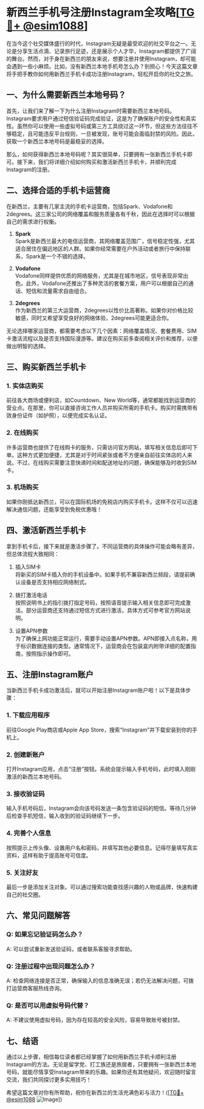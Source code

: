# 新西兰手机号注册Instagram全攻略[[TG💪+ @esim1088](https://t.me/s/esim1088)]

在当今这个社交媒体盛行的时代，Instagram无疑是最受欢迎的社交平台之一。无论是分享生活点滴、记录旅行足迹，还是展示个人才华，Instagram都提供了广阔的舞台。然而，对于身在新西兰的朋友来说，想要注册并使用Instagram，却可能会遇到一些小麻烦。比如，没有新西兰本地手机号怎么办？别担心！今天这篇文章将手把手教你如何用新西兰手机卡成功注册Instagram，轻松开启你的社交之旅。

## 一、为什么需要新西兰本地号码？

首先，让我们来了解一下为什么注册Instagram时需要新西兰本地号码。Instagram要求用户通过短信验证码完成验证，这是为了确保账户的安全性和真实性。虽然你可以使用一些虚拟号码或第三方工具绕过这一环节，但这些方法往往不够稳定，且可能违反平台规则，一旦被发现，账号可能会面临封禁的风险。因此，获取一个新西兰本地号码是最稳妥的选择。

那么，如何获得新西兰本地号码呢？其实很简单，只要拥有一张新西兰手机卡即可。接下来，我们将详细介绍如何购买和激活新西兰手机卡，并顺利完成Instagram的注册。

## 二、选择合适的手机卡运营商

在新西兰，主要有几家主流的手机卡运营商，包括Spark、Vodafone和2degrees。这三家公司的网络覆盖和服务质量各有千秋，因此在选择时可以根据自己的需求进行权衡。

1. **Spark**  
   Spark是新西兰最大的电信运营商，其网络覆盖范围广，信号稳定性强，尤其适合居住在偏远地区的人群。如果你经常需要在户外活动或者旅行中保持联系，Spark是一个不错的选择。

2. **Vodafone**  
   Vodafone同样提供优质的网络服务，尤其是在城市地区，信号表现非常出色。此外，Vodafone还推出了多种灵活的套餐方案，用户可以根据自己的通话、短信和流量需求自由组合。

3. **2degrees**  
   作为新西兰的第三大运营商，2degrees以性价比高著称。如果你对价格比较敏感，同时又希望享受良好的网络体验，2degrees可能更适合你。

无论选择哪家运营商，都需要考虑以下几个因素：网络覆盖情况、套餐费用、SIM卡激活流程以及是否支持国际漫游等。建议在购买前多查阅相关评价和推荐，以便做出明智的选择。

## 三、购买新西兰手机卡

### 1. 实体店购买  
前往各大商场或便利店，如Countdown、New World等，通常都能找到运营商的营业点。在那里，你可以直接咨询工作人员并购买所需的手机卡。购买时需携带有效身份证件（如护照），以便完成实名认证。

### 2. 在线购买  
许多运营商也提供了在线购卡的服务，只需访问官方网站，填写相关信息后即可下单。这种方式更加便捷，尤其是对于时间紧张或者不方便亲自前往实体店的人来说。不过，在线购买需要注意快递时间和配送地址的问题，确保能够及时收到SIM卡。

### 3. 机场购买  
如果你刚抵达新西兰，可以在国际机场的免税店内购买手机卡。这样不仅可以迅速解决通信问题，还能享受到免税优惠哦！

## 四、激活新西兰手机卡

拿到手机卡后，接下来就是激活步骤了。不同运营商的具体操作可能会略有差异，但总体流程大致相同：

1. 插入SIM卡  
   将新买的SIM卡插入你的手机设备中。如果手机不兼容新西兰频段，请提前确认设备是否支持相应网络制式。

2. 拨打激活电话  
   按照说明书上的指引拨打指定号码，按照语音提示输入相关信息即可完成激活。部分运营商还支持通过短信方式进行激活，具体方式可参考官方网站说明。

3. 设置APN参数  
   为了确保上网功能正常运行，需要手动设置APN参数。APN即接入点名称，用于标识数据连接的类型。通常情况下，运营商会在包装盒内附带详细的配置指南，按照指示操作即可。

## 五、注册Instagram账户

当新西兰手机卡成功激活后，就可以开始注册Instagram账户啦！以下是具体步骤：

### 1. 下载应用程序  
前往Google Play商店或Apple App Store，搜索“Instagram”并下载安装到你的手机上。

### 2. 创建新账户  
打开Instagram应用，点击“注册”按钮。系统会提示输入手机号码，此时填入刚刚激活的新西兰本地号码。

### 3. 接收验证码  
输入手机号码后，Instagram会向该号码发送一条包含验证码的短信。等待几分钟后检查手机短信，输入收到的验证码继续下一步。

### 4. 完善个人信息  
按照提示上传头像、设置用户名和密码，并填写其他必要信息。记得尽量填写真实资料，这样有助于提高账号可信度。

### 5. 关注好友  
最后一步是添加关注对象。可以通过搜索功能查找感兴趣的人物或品牌，快速构建自己的社交圈。

## 六、常见问题解答

### Q: 如果忘记验证码怎么办？
A: 可以尝试重新发送验证码，或者联系客服寻求帮助。

### Q: 注册过程中出现问题怎么办？
A: 检查网络连接是否正常，确保输入的信息准确无误；若仍无法解决问题，可拨打运营商客服热线咨询。

### Q: 是否可以用虚拟号码代替？
A: 不建议使用虚拟号码，因为存在较高的安全风险，容易导致账号被封禁。

## 七、结语

通过以上步骤，相信每位读者都已经掌握了如何用新西兰手机卡顺利注册Instagram的方法。无论是留学党、打工族还是旅居者，只要拥有一张新西兰本地号码，就能尽情享受Instagram带来的乐趣。如果你还有其他疑问，欢迎随时留言交流，我们共同探讨更多实用技巧！

希望这篇文章对你有所帮助，祝你在新西兰的生活充满色彩与活力！([[TG💪+ @esim1088](https://t.me/s/esim1088) ![Image](https://i.postimg.cc/4NQfJmqS/Snipaste-2025-05-13-00-14-12.png)])
